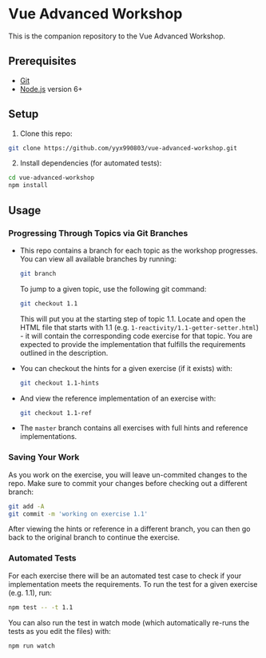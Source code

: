 # Vue Advanced Workshop

This is the companion repository to the Vue Advanced Workshop.

## Prerequisites

- [Git](https://git-scm.com/)
- [Node.js](https://nodejs.org/en/) version 6+

## Setup

1. Clone this repo:

  ``` bash
  git clone https://github.com/yyx990803/vue-advanced-workshop.git
  ```

2. Install dependencies (for automated tests):

  ``` bash
  cd vue-advanced-workshop
  npm install
  ```

## Usage

### Progressing Through Topics via Git Branches

- This repo contains a branch for each topic as the workshop progresses. You can view all available branches by running:

  ``` bash
  git branch
  ```

  To jump to a given topic, use the following git command:

  ``` bash
  git checkout 1.1
  ```

  This will put you at the starting step of topic 1.1. Locate and open the HTML file that starts with 1.1 (e.g. `1-reactivity/1.1-getter-setter.html`) - it will contain the corresponding code exercise for that topic. You are expected to provide the implementation that fulfills the requirements outlined in the description.

- You can checkout the hints for a given exercise (if it exists) with:

  ``` bash
  git checkout 1.1-hints
  ```

- And view the reference implementation of an exercise with:

  ``` bash
  git checkout 1.1-ref
  ```

- The `master` branch contains all exercises with full hints and reference implementations.



### Saving Your Work

As you work on the exercise, you will leave un-commited changes to the repo. Make sure to commit your changes before checking out a different branch:

``` bash
git add -A
git commit -m 'working on exercise 1.1'
```

After viewing the hints or reference in a different branch, you can then go back to the original branch to continue the exercise.

### Automated Tests

For each exercise there will be an automated test case to check if your implementation meets the requirements. To run the test for a given exercise (e.g. 1.1), run:

``` bash
npm test -- -t 1.1
```

You can also run the test in watch mode (which automatically re-runs the tests as you edit the files) with:

``` bash
npm run watch
```
